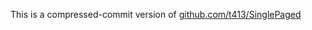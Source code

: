  
This is a compressed-commit version of
[github.com/t413/SinglePaged](https://github.com/t413/SinglePaged)
